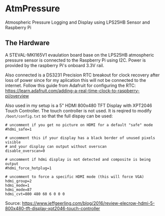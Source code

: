 # AtmPressure
Atmospheric Pressure Logging and Display using LPS25HB Sensor and Raspberry Pi

## The Hardware
A STEVAL-MKI165V1 evaulation board base on the LPS25HB atmospheric pressure sensor is connected to the Raspberry Pi using I2C. Power is provided by the raspberry Pi's onboard 3.3V rail.

Also connected is a DS3231 Precision RTC breakout for clock recovery after loss of power since for my aplication this will not be connected to the internet.
Follow this guide from Adafruit for configuring the RTC: https://learn.adafruit.com/adding-a-real-time-clock-to-raspberry-pi/overview

Also used in my setup is a 5" HDMI 800x480 TFT Display with XPT2046 Touch Controller. The touch controller is not used. It is reqired to modify `/boot/config.txt` so that the full dispay can be used:

```
# uncomment if you get no picture on HDMI for a default "safe" mode
#hdmi_safe=1

# uncomment this if your display has a black border of unused pixels visible
# and your display can output without overscan
disable_overscan=0

# uncomment if hdmi display is not detected and composite is being output
#hdmi_force_hotplug=1

# uncomment to force a specific HDMI mode (this will force VGA)
hdmi_group=2
hdmi_mode=1
hdmi_mode=87
hdmi_cvt=800 480 60 6 0 0 0
```
Source: https://www.jeffgeerling.com/blog/2016/review-elecrow-hdmi-5-800x480-tft-display-xpt2046-touch-controller
